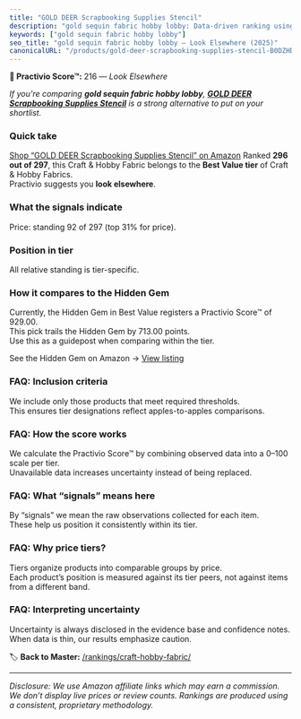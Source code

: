 ```yaml
---
title: "GOLD DEER Scrapbooking Supplies Stencil"
description: "gold sequin fabric hobby lobby: Data-driven ranking using the Practivio Score™. Positioned by quality, value, demand, findability, momentum."
keywords: ["gold sequin fabric hobby lobby"]
seo_title: "gold sequin fabric hobby lobby — Look Elsewhere (2025)"
canonicalURL: "/products/gold-deer-scrapbooking-supplies-stencil-B0DZHDD6K1/"
---
```


**🚫 Practivio Score™:** 216 — _Look Elsewhere_


*If you're comparing **gold sequin fabric hobby lobby**, **[GOLD DEER Scrapbooking Supplies Stencil](https://www.amazon.com/dp/B0DZHDD6K1?tag=practivio-20)** is a strong alternative to put on your shortlist.*
### Quick take
[Shop “GOLD DEER Scrapbooking Supplies Stencil” on Amazon](https://www.amazon.com/dp/B0DZHDD6K1?tag=practivio-20)
Ranked **296 out of 297**, this Craft & Hobby Fabric belongs to the **Best Value tier** of Craft & Hobby Fabrics.  
Practivio suggests you **look elsewhere**.

### What the signals indicate
Price: standing 92 of 297 (top 31% for price).  

### Position in tier
All relative standing is tier-specific.

### How it compares to the Hidden Gem
Currently, the Hidden Gem in Best Value registers a Practivio Score™ of 929.00.  
This pick trails the Hidden Gem by 713.00 points.  
Use this as a guidepost when comparing within the tier.  

See the Hidden Gem on Amazon → [View listing](https://www.amazon.com/dp/B08DHDZKGS?tag=practivio-20)

### FAQ: Inclusion criteria
We include only those products that meet required thresholds.  
This ensures tier designations reflect apples-to-apples comparisons.

### FAQ: How the score works
We calculate the Practivio Score™ by combining observed data into a 0–100 scale per tier.  
Unavailable data increases uncertainty instead of being replaced.

### FAQ: What “signals” means here
By “signals” we mean the raw observations collected for each item.  
These help us position it consistently within its tier.

### FAQ: Why price tiers?
Tiers organize products into comparable groups by price.  
Each product’s position is measured against its tier peers, not against items from a different band.

### FAQ: Interpreting uncertainty
Uncertainty is always disclosed in the evidence base and confidence notes.  
When data is thin, our results emphasize caution.


🏷️ **Back to Master:** [/rankings/craft-hobby-fabric/](/rankings/craft-hobby-fabric/)

---
_Disclosure: We use Amazon affiliate links which may earn a commission. We don’t display live prices or review counts. Rankings are produced using a consistent, proprietary methodology._
